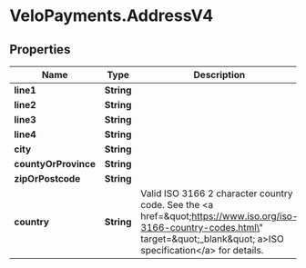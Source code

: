 # VeloPayments.AddressV4

## Properties

Name | Type | Description | Notes
------------ | ------------- | ------------- | -------------
**line1** | **String** |  | 
**line2** | **String** |  | [optional] 
**line3** | **String** |  | [optional] 
**line4** | **String** |  | [optional] 
**city** | **String** |  | 
**countyOrProvince** | **String** |  | [optional] 
**zipOrPostcode** | **String** |  | [optional] 
**country** | **String** | Valid ISO 3166 2 character country code. See the &lt;a href&#x3D;\&quot;https://www.iso.org/iso-3166-country-codes.html\&quot; target&#x3D;\&quot;_blank\&quot; a&gt;ISO specification&lt;/a&gt; for details. | 


